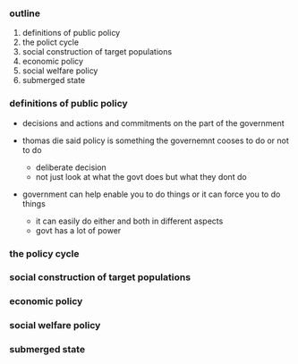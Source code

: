 ### outline

1. definitions of public policy
2. the polict cycle
3. social construction of target populations
4. economic policy 
5. social welfare policy 
6. submerged state

### definitions of public policy

- decisions and actions and commitments on the part of the government
- thomas die said policy is something the governemnt cooses to do or not to do 
  - deliberate decision 
  - not just look at what the govt does but what they dont do 

- government can help enable you to do things or it can force you to do things
  - it can easily do either and both in different aspects
  - govt has a lot of power





### the policy cycle








### social construction of target populations

### economic policy 

### social welfare policy 

### submerged state

